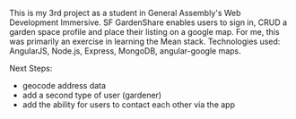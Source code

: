 This is my 3rd project as a student in General Assembly's Web Development Immersive. SF GardenShare enables users to sign in, CRUD a garden space profile and place their listing on a google map. For me, this was primarily an exercise in learning the Mean stack. Technologies used: AngularJS, Node.js, Express, MongoDB, angular-google maps.

Next Steps:
- geocode address data
- add a second type of user (gardener)
- add the ability for users to contact each other via the app

